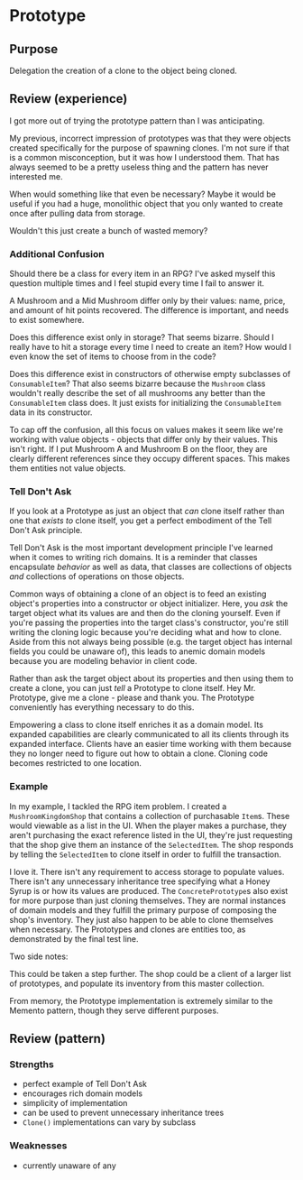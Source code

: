 ﻿# Prototype

## Purpose

Delegation the creation of a clone to the object being cloned.

## Review (experience)

I got more out of trying the prototype pattern than I was anticipating.

My previous, incorrect impression of prototypes was that they were objects created specifically for the purpose of spawning clones.
I'm not sure if that is a common misconception, but it was how I understood them.
That has always seemed to be a pretty useless thing and the pattern has never interested me.

When would something like that even be necessary?
Maybe it would be useful if you had a huge, monolithic object that you only wanted to create once after pulling data from storage.

Wouldn't this just create a bunch of wasted memory?

### Additional Confusion

Should there be a class for every item in an RPG?
I've asked myself this question multiple times and I feel stupid every time I fail to answer it.

A Mushroom and a Mid Mushroom differ only by their values: name, price, and amount of hit points recovered.
The difference is important, and needs to exist somewhere.

Does this difference exist only in storage?
That seems bizarre.
Should I really have to hit a storage every time I need to create an item?
How would I even know the set of items to choose from in the code?

Does this difference exist in constructors of otherwise empty subclasses of `ConsumableItem`?
That also seems bizarre because the `Mushroom` class wouldn't really describe the set of all mushrooms any better than the `ConsumableItem` class does.
It just exists for initializing the `ConsumableItem` data in its constructor.

To cap off the confusion, all this focus on values makes it seem like we're working with value objects - objects that differ only by their values.
This isn't right.
If I put Mushroom A and Mushroom B on the floor, they are clearly different references since they occupy different spaces.
This makes them entities not value objects.

### Tell Don't Ask

If you look at a Prototype as just an object that *can* clone itself rather than one that *exists to* clone itself, you get a perfect embodiment of the Tell Don't Ask principle.

Tell Don't Ask is the most important development principle I've learned when it comes to writing rich domains.
It is a reminder that classes encapsulate *behavior* as well as data, that classes are collections of objects *and* collections of operations on those objects.

Common ways of obtaining a clone of an object is to feed an existing object's properties into a constructor or object initializer.
Here, you *ask* the target object what its values are and then do the cloning yourself.
Even if you're passing the properties into the target class's constructor, you're still writing the cloning logic because you're deciding what and how to clone.
Aside from this not always being possible (e.g. the target object has internal fields you could be unaware of), this leads to anemic domain models because you are modeling behavior in client code.

Rather than ask the target object about its properties and then using them to create a clone, you can just *tell* a Prototype to clone itself.
Hey Mr. Prototype, give me a clone - please and thank you.
The Prototype conveniently has everything necessary to do this.

Empowering a class to clone itself enriches it as a domain model.
Its expanded capabilities are clearly communicated to all its clients through its expanded interface.
Clients have an easier time working with them because they no longer need to figure out how to obtain a clone.
Cloning code becomes restricted to one location.

### Example

In my example, I tackled the RPG item problem.
I created a `MushroomKingdomShop` that contains a collection of purchasable `Item`s.
These would viewable as a list in the UI.
When the player makes a purchase, they aren't purchasing the exact reference listed in the UI, they're just requesting that the shop give them an instance of the `SelectedItem`.
The shop responds by telling the `SelectedItem` to clone itself in order to fulfill the transaction.

I love it.
There isn't any requirement to access storage to populate values.
There isn't any unnecessary inheritance tree specifying what a Honey Syrup is or how its values are produced.
The `ConcretePrototype`s also exist for more purpose than just cloning themselves.
They are normal instances of domain models and they fulfill the primary purpose of composing the shop's inventory.
They just also happen to be able to clone themselves when necessary.
The Prototypes and clones are entities too, as demonstrated by the final test line.

Two side notes:

This could be taken a step further.
The shop could be a client of a larger list of prototypes, and populate its inventory from this master collection.

From memory, the Prototype implementation is extremely similar to the Memento pattern, though they serve different purposes.

## Review (pattern)

### Strengths

* perfect example of Tell Don't Ask
* encourages rich domain models
* simplicity of implementation
* can be used to prevent unnecessary inheritance trees
* `Clone()` implementations can vary by subclass

### Weaknesses

* currently unaware of any
